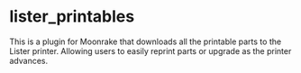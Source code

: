 # lister_printables
This is a plugin for Moonrake that downloads all the printable parts to the Lister printer. Allowing users to easily reprint parts or upgrade as the printer advances.
